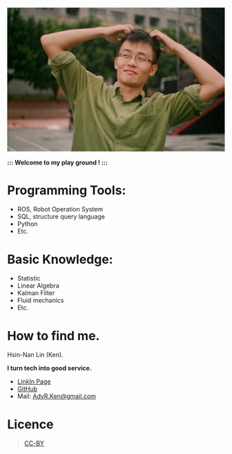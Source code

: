 ![HsinNan](/images/HsinNan.jpg)

**::: Welcome to my play ground ! :::**


# Programming Tools:
   * ROS, Robot Operation System
   * SQL, structure query language
   * Python
   * Etc.

# Basic Knowledge:
   * Statistic
   * Linear Algebra
   * Kalman Filter
   * Fluid mechanics
   * Etc.

# How to find me.
Hsin-Nan Lin (Ken).

**I turn tech into good service.**

- [LinkIn Page](https://www.linkedin.com/in/hsin-nan-lin-6b67a388/)
- [GitHub](http://github.cosm)
- Mail: AdvR.Ken@gmail.com

# Licence    
> [CC-BY](https://creativecommons.org/licenses/by/3.0/)
    
 


